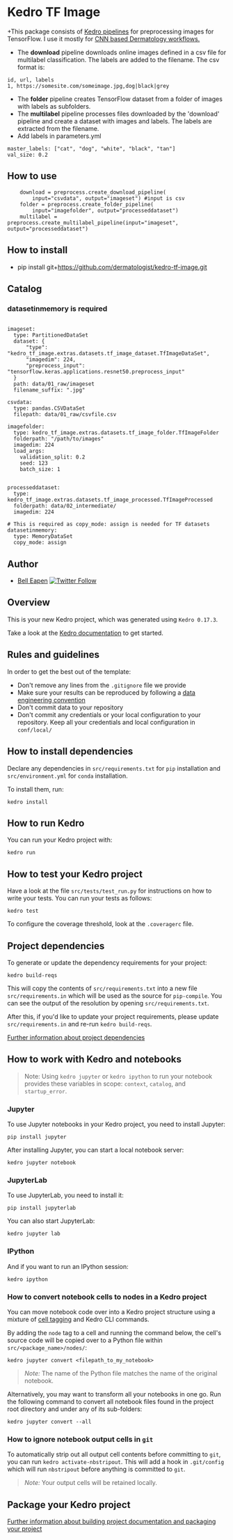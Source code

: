 # Kedro TF Image

+This package consists of [Kedro pipelines](https://kedro.readthedocs.io/en/stable/kedro.pipeline.html) for preprocessing images for TensorFlow. I use it mostly for [CNN based Dermatology workflows.](https://skinhelpdesk.com)

- The **download** pipeline downloads online images defined in a csv file for multilabel classification. The labels are added to the filename. The csv format is:

```
id, url, labels
1, https://somesite.com/someimage.jpg,dog|black|grey
```

- The **folder** pipeline creates TensorFlow dataset from a folder of images with labels as subfolders.
- The **multilabel** pipeline processes files downloaded by the 'download' pipeline and create a dataset with images and labels. The labels are extracted from the filename.
- Add labels in parameters.yml

```
master_labels: ["cat", "dog", "white", "black", "tan"]
val_size: 0.2
```

## How to use

```
    download = preprocess.create_download_pipeline(
        input="csvdata", output="imageset") #input is csv
    folder = preprocess.create_folder_pipeline(
        input="imagefolder", output="processeddataset")
    multilabel = preprocess.create_multilabel_pipeline(input="imageset", output="processeddataset")

```

## How to install

- pip install git+https://github.com/dermatologist/kedro-tf-image.git

## Catalog

### datasetinmemory is required

```

imageset:
  type: PartitionedDataSet
  dataset: {
      "type": "kedro_tf_image.extras.datasets.tf_image_dataset.TfImageDataSet",
      "imagedim": 224,
      "preprocess_input": "tensorflow.keras.applications.resnet50.preprocess_input"
  }
  path: data/01_raw/imageset
  filename_suffix: ".jpg"

csvdata:
  type: pandas.CSVDataSet
  filepath: data/01_raw/csvfile.csv

imagefolder:
  type: kedro_tf_image.extras.datasets.tf_image_folder.TfImageFolder
  folderpath: "/path/to/images"
  imagedim: 224
  load_args:
    validation_split: 0.2
    seed: 123
    batch_size: 1


processeddataset:
  type: kedro_tf_image.extras.datasets.tf_image_processed.TfImageProcessed
  folderpath: data/02_intermediate/
  imagedim: 224

# This is required as copy_mode: assign is needed for TF datasets
datasetinmemory:
  type: MemoryDataSet
  copy_mode: assign

```

## Author

- [Bell Eapen](https://nuchange.ca) [![Twitter Follow](https://img.shields.io/twitter/follow/beapen?style=social)](https://twitter.com/beapen)

## Overview

This is your new Kedro project, which was generated using `Kedro 0.17.3`.

Take a look at the [Kedro documentation](https://kedro.readthedocs.io) to get started.

## Rules and guidelines

In order to get the best out of the template:

- Don't remove any lines from the `.gitignore` file we provide
- Make sure your results can be reproduced by following a [data engineering convention](https://kedro.readthedocs.io/en/stable/11_faq/01_faq.html#what-is-data-engineering-convention)
- Don't commit data to your repository
- Don't commit any credentials or your local configuration to your repository. Keep all your credentials and local configuration in `conf/local/`

## How to install dependencies

Declare any dependencies in `src/requirements.txt` for `pip` installation and `src/environment.yml` for `conda` installation.

To install them, run:

```
kedro install
```

## How to run Kedro

You can run your Kedro project with:

```
kedro run
```

## How to test your Kedro project

Have a look at the file `src/tests/test_run.py` for instructions on how to write your tests. You can run your tests as follows:

```
kedro test
```

To configure the coverage threshold, look at the `.coveragerc` file.

## Project dependencies

To generate or update the dependency requirements for your project:

```
kedro build-reqs
```

This will copy the contents of `src/requirements.txt` into a new file `src/requirements.in` which will be used as the source for `pip-compile`. You can see the output of the resolution by opening `src/requirements.txt`.

After this, if you'd like to update your project requirements, please update `src/requirements.in` and re-run `kedro build-reqs`.

[Further information about project dependencies](https://kedro.readthedocs.io/en/stable/04_kedro_project_setup/01_dependencies.html#project-specific-dependencies)

## How to work with Kedro and notebooks

> Note: Using `kedro jupyter` or `kedro ipython` to run your notebook provides these variables in scope: `context`, `catalog`, and `startup_error`.

### Jupyter

To use Jupyter notebooks in your Kedro project, you need to install Jupyter:

```
pip install jupyter
```

After installing Jupyter, you can start a local notebook server:

```
kedro jupyter notebook
```

### JupyterLab

To use JupyterLab, you need to install it:

```
pip install jupyterlab
```

You can also start JupyterLab:

```
kedro jupyter lab
```

### IPython

And if you want to run an IPython session:

```
kedro ipython
```

### How to convert notebook cells to nodes in a Kedro project

You can move notebook code over into a Kedro project structure using a mixture of [cell tagging](https://jupyter-notebook.readthedocs.io/en/stable/changelog.html#cell-tags) and Kedro CLI commands.

By adding the `node` tag to a cell and running the command below, the cell's source code will be copied over to a Python file within `src/<package_name>/nodes/`:

```
kedro jupyter convert <filepath_to_my_notebook>
```

> _Note:_ The name of the Python file matches the name of the original notebook.

Alternatively, you may want to transform all your notebooks in one go. Run the following command to convert all notebook files found in the project root directory and under any of its sub-folders:

```
kedro jupyter convert --all
```

### How to ignore notebook output cells in `git`

To automatically strip out all output cell contents before committing to `git`, you can run `kedro activate-nbstripout`. This will add a hook in `.git/config` which will run `nbstripout` before anything is committed to `git`.

> _Note:_ Your output cells will be retained locally.

## Package your Kedro project

[Further information about building project documentation and packaging your project](https://kedro.readthedocs.io/en/stable/03_tutorial/05_package_a_project.html)

